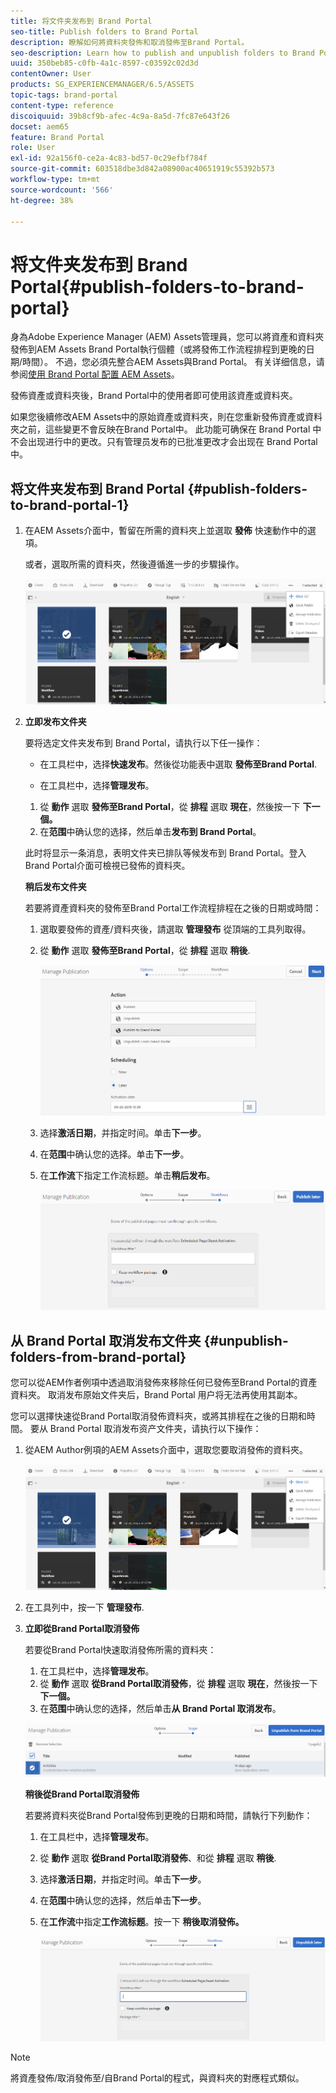```yaml
---
title: 将文件夹发布到 Brand Portal
seo-title: Publish folders to Brand Portal
description: 瞭解如何將資料夾發佈和取消發佈至Brand Portal。
seo-description: Learn how to publish and unpublish folders to Brand Portal.
uuid: 350beb85-c0fb-4a1c-8597-c03592c02d3d
contentOwner: User
products: SG_EXPERIENCEMANAGER/6.5/ASSETS
topic-tags: brand-portal
content-type: reference
discoiquuid: 39b8cf9b-afec-4c9a-8a5d-7fc87e643f26
docset: aem65
feature: Brand Portal
role: User
exl-id: 92a156f0-ce2a-4c83-bd57-0c29efbf784f
source-git-commit: 603518dbe3d842a08900ac40651919c55392b573
workflow-type: tm+mt
source-wordcount: '566'
ht-degree: 38%

---
```


# 将文件夹发布到 Brand Portal{#publish-folders-to-brand-portal}

身為Adobe Experience Manager (AEM) Assets管理員，您可以將資產和資料夾發佈到AEM Assets Brand Portal執行個體（或將發佈工作流程排程到更晚的日期/時間）。 不過，您必須先整合AEM Assets與Brand Portal。 有关详细信息，请参阅[使用 Brand Portal 配置 AEM Assets](/help/assets/configure-aem-assets-with-brand-portal.md)。

發佈資產或資料夾後，Brand Portal中的使用者即可使用該資產或資料夾。

如果您後續修改AEM Assets中的原始資產或資料夾，則在您重新發佈資產或資料夾之前，這些變更不會反映在Brand Portal中。 此功能可确保在 Brand Portal 中不会出现进行中的更改。只有管理员发布的已批准更改才会出现在 Brand Portal 中。

## 将文件夹发布到 Brand Portal {#publish-folders-to-brand-portal-1}

1. 在AEM Assets介面中，暫留在所需的資料夾上並選取 **發佈** 快速動作中的選項。

   或者，選取所需的資料夾，然後遵循進一步的步驟操作。

   ![publish2bp](assets/publish2bp.png)

1. **立即发布文件夹**

   要将选定文件夹发布到 Brand Portal，请执行以下任一操作：

   * 在工具栏中，选择&#x200B;**快速发布**。然後從功能表中選取 **發佈至Brand Portal**.

   * 在工具栏中，选择&#x200B;**管理发布**。
   1. 從 **動作** 選取 **發佈至Brand Portal**，從 **排程** 選取 **現在**，然後按一下 **下一個。**
   1. 在&#x200B;**范围**&#x200B;中确认您的选择，然后单击&#x200B;**发布到 Brand Portal**。

   此时将显示一条消息，表明文件夹已排队等候发布到 Brand Portal。登入Brand Portal介面可檢視已發佈的資料夾。

   **稍后发布文件夹**

   若要將資產資料夾的發佈至Brand Portal工作流程排程在之後的日期或時間：

   1. 選取要發佈的資產/資料夾後，請選取 **管理發布** 從頂端的工具列取得。
   1. 從 **動作** 選取 **發佈至Brand Portal**，從 **排程** 選取 **稍後**.

      ![publishlaterbp](assets/publishlaterbp.png)

   1. 选择&#x200B;**激活日期**，并指定时间。单击&#x200B;**下一步**。
   1. 在&#x200B;**范围**&#x200B;中确认您的选择。单击&#x200B;**下一步**。
   1. 在&#x200B;**工作流**&#x200B;下指定工作流标题。单击&#x200B;**稍后发布**。

      ![manageschedulepub](assets/manageschedulepub.png)



## 从 Brand Portal 取消发布文件夹 {#unpublish-folders-from-brand-portal}

您可以從AEM作者例項中透過取消發佈來移除任何已發佈至Brand Portal的資產資料夾。 取消发布原始文件夹后，Brand Portal 用户将无法再使用其副本。

您可以選擇快速從Brand Portal取消發佈資料夾，或將其排程在之後的日期和時間。 要从 Brand Portal 取消发布资产文件夹，请执行以下操作：

1. 從AEM Author例項的AEM Assets介面中，選取您要取消發佈的資料夾。

   ![publish2bp-1](assets/publish2bp.png)

1. 在工具列中，按一下 **管理發布**.

1. **立即從Brand Portal取消發佈**

   若要從Brand Portal快速取消發佈所需的資料夾：

   1. 在工具栏中，选择&#x200B;**管理发布**。
   1. 從 **動作** 選取 **從Brand Portal取消發佈**，從 **排程** 選取 **現在**，然後按一下 **下一個。**
   1. 在&#x200B;**范围**&#x200B;中确认您的选择，然后单击&#x200B;**从 Brand Portal 取消发布**。

   ![confirm-unpublish](assets/confirm-unpublish.png)

   **稍後從Brand Portal取消發佈**

   若要將資料夾從Brand Portal發佈到更晚的日期和時間，請執行下列動作：

   1. 在工具栏中，选择&#x200B;**管理发布**。
   1. 從 **動作** 選取 **從Brand Portal取消發佈**、和從 **排程** 選取 **稍後**.
   1. 选择&#x200B;**激活日期**，并指定时间。单击&#x200B;**下一步**。
   1. 在&#x200B;**范围**&#x200B;中确认您的选择，然后单击&#x200B;**下一步**。
   1. 在&#x200B;**工作流**&#x200B;中指定&#x200B;**工作流标题**。按一下 **稍後取消發佈。**

      ![unpublishworkflows](assets/unpublishworkflows.png)


>[!NOTE]
>
>將資產發佈/取消發佈至/自Brand Portal的程式，與資料夾的對應程式類似。
